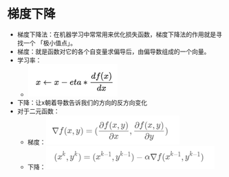 # 梯度下降
- 梯度下降法：在机器学习中常常用来优化损失函数，梯度下降法的作用就是寻找一个 「极小值点」。
- 梯度：就是函数对它的各个自变量求偏导后，由偏导数组成的一个向量。
- 学习率：
  - ![img.png](img.png)
- 下降：让x朝着导数告诉我们的方向的反方向变化
- 对于二元函数：
  - 梯度：![img_1.png](img_1.png)
  - 下降：![img_2.png](img_2.png)